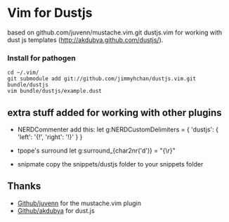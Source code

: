 Vim for Dustjs
================

based on github.com/juvenn/mustache.vim.git
dustjs.vim for working with dust js templates (http://akdubya.github.com/dustjs/). 


### Install for pathogen

    cd ~/.vim/
    git submodule add git://github.com/jimmyhchan/dustjs.vim.git bundle/dustjs
    vim bundle/dustjs/example.dust


## extra stuff added for working with other plugins
* NERDCommenter
 add this:
   let g:NERDCustomDelimiters = {
     'dustjs': { 'left': '{!', 'right': '!}' }
   }

* tpope's surround
   let g:surround_{char2nr('d')} = "{\r}"
* snipmate
   copy the snippets/dustjs folder to your snippets folder

## Thanks
* [Github/juvenn](/juvenn) for the mustache.vim plugin
* [Github/akdubya](/akdubya) for dust.js


